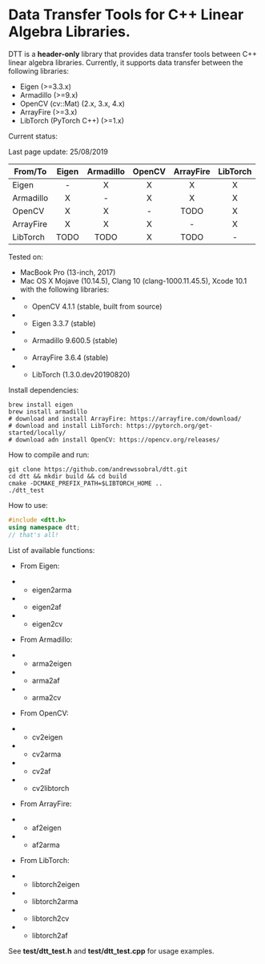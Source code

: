 # Data Transfer Tools for C++ Linear Algebra Libraries.
DTT is a **header-only** library that provides data transfer tools between C++ linear algebra libraries.
Currently, it supports data transfer between the following libraries:
* Eigen (>=3.3.x)
* Armadillo (>=9.x)
* OpenCV (cv::Mat) (2.x, 3.x, 4.x) 
* ArrayFire (>=3.x)
* LibTorch (PyTorch C++) (>=1.x)

Current status:

Last page update: 25/08/2019

| From/To   | Eigen | Armadillo | OpenCV | ArrayFire | LibTorch |
|-----------|:-----:|:---------:|:------:|:---------:|:--------:|
| Eigen     |   -   |     X     |    X   |     X     |     X    |
| Armadillo |   X   |     -     |    X   |     X     |     X    |
| OpenCV    |   X   |     X     |    -   |    TODO   |     X    |
| ArrayFire |   X   |     X     |    X   |     -     |     X    |
| LibTorch  |  TODO |    TODO   |    X   |    TODO   |     -    |


Tested on:
* MacBook Pro (13-inch, 2017)
* Mac OS X Mojave (10.14.5), Clang 10 (clang-1000.11.45.5), Xcode 10.1 with the following libraries:
* * OpenCV 4.1.1 (stable, built from source)
* * Eigen 3.3.7 (stable)
* * Armadillo 9.600.5 (stable)
* * ArrayFire 3.6.4 (stable)
* * LibTorch (1.3.0.dev20190820)

Install dependencies:
```
brew install eigen
brew install armadillo
# download and install ArrayFire: https://arrayfire.com/download/
# download and install LibTorch: https://pytorch.org/get-started/locally/
# download adn install OpenCV: https://opencv.org/releases/
```

How to compile and run:
```
git clone https://github.com/andrewssobral/dtt.git
cd dtt && mkdir build && cd build
cmake -DCMAKE_PREFIX_PATH=$LIBTORCH_HOME ..
./dtt_test
```

How to use:
```c++
#include <dtt.h>
using namespace dtt;
// that's all!
```

List of available functions:

* From Eigen:
* * eigen2arma
* * eigen2af
* * eigen2cv

* From Armadillo:
* * arma2eigen
* * arma2af
* * arma2cv

* From OpenCV:
* * cv2eigen
* * cv2arma
* * cv2af
* * cv2libtorch

* From ArrayFire:
* * af2eigen
* * af2arma

* From LibTorch:
* * libtorch2eigen
* * libtorch2arma
* * libtorch2cv
* * libtorch2af

See **test/dtt_test.h** and **test/dtt_test.cpp** for usage examples.
